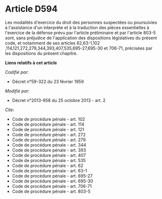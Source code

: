# Article D594

Les modalités d'exercice du droit des personnes suspectées ou poursuivies à l'assistance d'un interprète et à la traduction
des pièces essentielles à l'exercice de la défense prévu par l'article préliminaire et par l'article 803-5 sont, sans
préjudice de l'application des dispositions législatives du présent code, et notamment de ses articles 62,63-1,102
,114,121,272,279,344,393,407,535,695-27,695-30 et 706-71, précisées par les dispositions du présent chapitre.

**Liens relatifs à cet article**

_Codifié par_:

  - Décret n°59-322 du 23 février 1959

_Modifié par_:

  - Décret n°2013-958 du 25 octobre 2013 - art. 2

_Cite_:

  - Code de procédure pénale - art. 102
  - Code de procédure pénale - art. 114
  - Code de procédure pénale - art. 121
  - Code de procédure pénale - art. 272
  - Code de procédure pénale - art. 279
  - Code de procédure pénale - art. 344
  - Code de procédure pénale - art. 393
  - Code de procédure pénale - art. 407
  - Code de procédure pénale - art. 535
  - Code de procédure pénale - art. 62
  - Code de procédure pénale - art. 63-1
  - Code de procédure pénale - art. 695-27
  - Code de procédure pénale - art. 695-30
  - Code de procédure pénale - art. 706-71
  - Code de procédure pénale - art. 803-5
